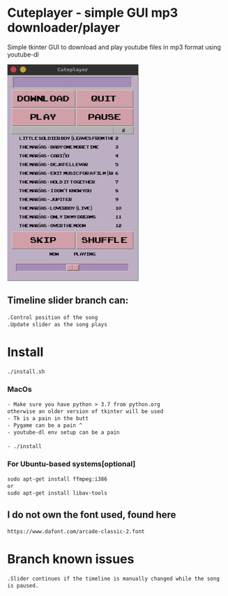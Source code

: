 # Cuteplayer - simple GUI mp3 downloader/player

Simple tkinter GUI to download and play youtube files in mp3 format using youtube-dl

![GUI interface](https://github.com/lustered/cuteplayer/blob/master/pics/master.jpeg)

## Timeline slider branch can:

    .Control position of the song
    .Update slider as the song plays

    


# Install

    ./install.sh

### MacOs

    - Make sure you have python > 3.7 from python.org
    otherwise an older version of tkinter will be used
    - Tk is a pain in the butt
    - Pygame can be a pain ^
    - youtube-dl env setup can be a pain

    - ./install

### For Ubuntu-based systems[optional]

    sudo apt-get install ffmpeg:i386
    or
    sudo apt-get install libav-tools

## I do not own the font used, found here

    https://www.dafont.com/arcade-classic-2.font

# Branch known issues

    .Slider continues if the timeline is manually changed while the song is paused.
